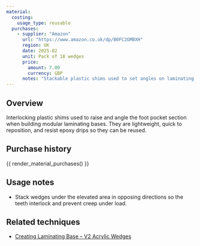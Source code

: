 ```yaml
---
material:
  costing:
    usage_type: reusable
  purchases:
    - supplier: "Amazon"
      url: "https://www.amazon.co.uk/dp/B0FC2GMBXH"
      region: UK
      date: 2025-02
      unit: Pack of 18 wedges
      price:
        amount: 7.00
        currency: GBP
      notes: "Stackable plastic shims used to set angles on laminating bases"
---
```

## Overview
Interlocking plastic shims used to raise and angle the foot pocket section when building modular laminating bases. They are
lightweight, quick to reposition, and resist epoxy drips so they can be reused.

## Purchase history

{{ render_material_purchases() }}

## Usage notes
- Stack wedges under the elevated area in opposing directions so the teeth interlock and prevent creep under load.

## Related techniques
- [Creating Laminating Base – V2 Acrylic Wedges](../techniques/creating-laminating-base/v2/acrylic-wedges.md)
